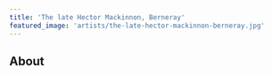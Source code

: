 ```yaml
---
title: 'The late Hector Mackinnon, Berneray'
featured_image: 'artists/the-late-hector-mackinnon-berneray.jpg'
---
```


## About


